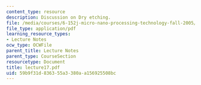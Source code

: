 ```yaml
---
content_type: resource
description: Discussion on Dry etching.
file: /media/courses/6-152j-micro-nano-processing-technology-fall-2005/59b9f31d836355a3380aa156925508bc_lecture17.pdf
file_type: application/pdf
learning_resource_types:
- Lecture Notes
ocw_type: OCWFile
parent_title: Lecture Notes
parent_type: CourseSection
resourcetype: Document
title: lecture17.pdf
uid: 59b9f31d-8363-55a3-380a-a156925508bc
---
```

